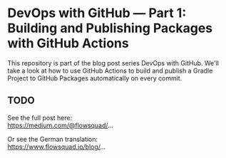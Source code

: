 # DevOps with GitHub — Part 1: Building and Publishing Packages with GitHub Actions

This repository is part of the blog post series DevOps with GitHub. We'll take a look at how to use GitHub Actions to build and publish a Gradle Project to GitHub Packages automatically on every commit.

## TODO

See the full post here:\
https://medium.com/@flowsquad/...

Or see the German translation:\
https://www.flowsquad.io/blog/...

